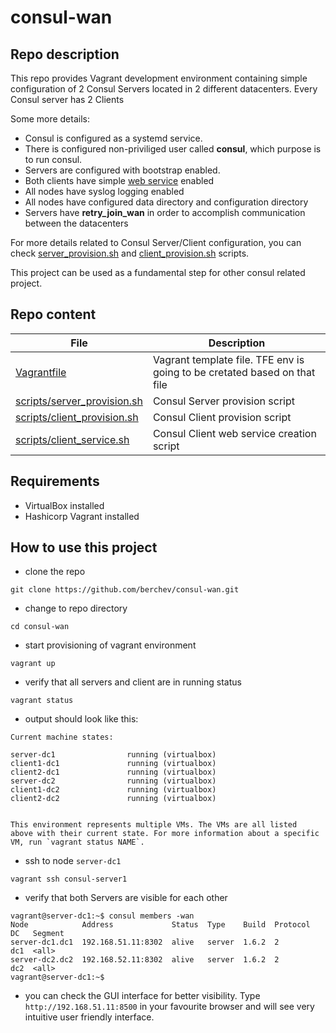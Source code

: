 # consul-wan

## Repo description
This repo provides Vagrant development environment containing simple configuration of 2 Consul Servers located in 2 different datacenters. Every Consul server has 2 Clients 

Some more details:
- Consul is configured as a systemd service.
- There is configured non-priviliged user called **consul**, which purpose is to run consul.
- Servers are configured with bootstrap enabled.
- Both clients have simple [web service](https://github.com/berchev/consul-wan/blob/master/scripts/client_service.sh) enabled 
- All nodes have syslog logging enabled
- All nodes have configured data directory and configuration directory
- Servers have **retry_join_wan** in order to accomplish communication between the datacenters

For more details related to Consul Server/Client configuration, you can check [server_provision.sh](https://github.com/berchev/consul-wan/blob/master/scripts/server_provision.sh) and [client_provision.sh](https://github.com/berchev/consul-wan/blob/master/scripts/client_provision.sh) scripts.

This project can be used as a fundamental step for other consul related project.

## Repo content
| File                   | Description                      |
|         ---            |                ---               |
| [Vagrantfile](Vagrantfile) | Vagrant template file. TFE env is going to be cretated based on that file|
| [scripts/server_provision.sh](scripts/server_provision.sh) | Consul Server provision script|
| [scripts/client_provision.sh](scripts/client_provision.sh) | Consul Client provision script|
| [scripts/client_service.sh](scripts/client_service.sh) | Consul Client web service creation script|


## Requirements
- VirtualBox installed
- Hashicorp Vagrant installed

## How to use this project
- clone the repo 
```
git clone https://github.com/berchev/consul-wan.git
```
- change to repo directory
```
cd consul-wan
```
- start provisioning of vagrant environment
```
vagrant up
```
- verify that all servers and client are in running status
```
vagrant status
```
- output should look like this:
```
Current machine states:

server-dc1                running (virtualbox)
client1-dc1               running (virtualbox)
client2-dc1               running (virtualbox)
server-dc2                running (virtualbox)
client1-dc2               running (virtualbox)
client2-dc2               running (virtualbox)


This environment represents multiple VMs. The VMs are all listed
above with their current state. For more information about a specific
VM, run `vagrant status NAME`.
```
- ssh to node `server-dc1`
```
vagrant ssh consul-server1
```
- verify that both Servers are visible for each other
```
vagrant@server-dc1:~$ consul members -wan
Node            Address             Status  Type    Build  Protocol  DC   Segment
server-dc1.dc1  192.168.51.11:8302  alive   server  1.6.2  2         dc1  <all>
server-dc2.dc2  192.168.52.11:8302  alive   server  1.6.2  2         dc2  <all>
vagrant@server-dc1:~$ 
```
- you can check the GUI interface for better visibility. Type `http://192.168.51.11:8500` in your favourite browser and will see very intuitive user friendly interface.

